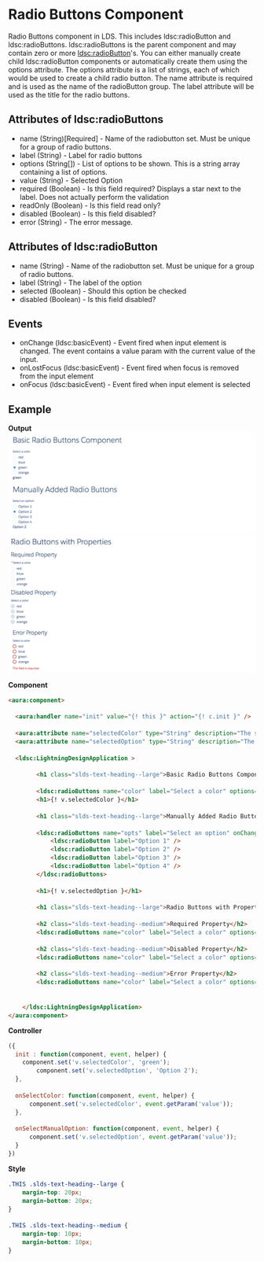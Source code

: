 # Radio Buttons Component

Radio Buttons component in LDS. This includes ldsc:radioButton and ldsc:radioButtons. ldsc:radioButtons is the parent component and may contain zero or more <ldsc:radioButton>'s. You can either manually create child ldsc:radioButton components or automatically create them using the options attribute. The options attribute is a list of strings, each of which would be used to create a child radio button. The name attribute is required and is used as the name of the radioButton group. The label attribute will be used as the title for the radio buttons.

## Attributes of ldsc:radioButtons
- name (String)[Required] - Name of the radiobutton set. Must be unique for a group of radio buttons.
- label	(String) - Label for radio buttons
- options (String[]) - List of options to be shown. This is a string array containing a list of options.
- value (String) - Selected Option
- required (Boolean) - Is this field required? Displays a star next to the label. Does not actually perform the validation
- readOnly (Boolean) - Is this field read only?
- disabled (Boolean) - Is this field disabled?
- error (String) - The error message.

## Attributes of ldsc:radioButton
- name (String) - Name of the radiobutton set. Must be unique for a group of radio buttons.
- label (String) - The label of the option
- selected (Boolean) - Should this option be checked
- disabled (Boolean) - Is this field disabled?

## Events
- onChange (ldsc:basicEvent) - Event fired when input element is changed. The event contains a value param with the current value of the input.
- onLostFocus	(ldsc:basicEvent) - Event fired when focus is removed from the input element
- onFocus	(ldsc:basicEvent) - Event fired when input element is selected

## Example

**Output**
![Radio Buttons 1 image](images/radioButtons1.png)
![Radio Buttons 2 image](images/radioButtons2.png)
![Radio Buttons 3 image](images/radioButtons3.png)

**Component**
```html
<aura:component>

  <aura:handler name="init" value="{! this }" action="{! c.init }" />

  <aura:attribute name="selectedColor" type="String" description="The selected color." access="PRIVATE" />
  <aura:attribute name="selectedOption" type="String" description="The selected option." access="PRIVATE" />

  <ldsc:LightningDesignApplication >

        <h1 class="slds-text-heading--large">Basic Radio Buttons Component</h1>

        <ldsc:radioButtons name="color" label="Select a color" options="red,blue,green,orange" value="{! v.selectedColor }" onChange="{! c.onSelectColor }"/>
        <h1>{! v.selectedColor }</h1>

        <h1 class="slds-text-heading--large">Manually Added Radio Buttons</h1>

        <ldsc:radioButtons name="opts" label="Select an option" onChange="{! c.onSelectManualOption }" value="{! v.selectedOption }">
            <ldsc:radioButton label="Option 1" />
            <ldsc:radioButton label="Option 2" />
            <ldsc:radioButton label="Option 3" />
            <ldsc:radioButton label="Option 4" />
        </ldsc:radioButtons>

        <h1>{! v.selectedOption }</h1>

        <h1 class="slds-text-heading--large">Radio Buttons with Properties</h1>

        <h2 class="slds-text-heading--medium">Required Property</h2>
        <ldsc:radioButtons name="color" label="Select a color" options="red,blue,green,orange" required="true"/>

        <h2 class="slds-text-heading--medium">Disabled Property</h2>
        <ldsc:radioButtons name="color" label="Select a color" options="red,blue,green,orange" disabled="true"/>

        <h2 class="slds-text-heading--medium">Error Property</h2>
        <ldsc:radioButtons name="color" label="Select a color" options="red,blue,green,orange" error="This field is required."/>


    </ldsc:LightningDesignApplication>
</aura:component>
```

**Controller**
```js
({
  init : function(component, event, helper) {
    component.set('v.selectedColor', 'green');
        component.set('v.selectedOption', 'Option 2');
  },

  onSelectColor: function(component, event, helper) {
      component.set('v.selectedColor', event.getParam('value'));
  },

  onSelectManualOption: function(component, event, helper) {
      component.set('v.selectedOption', event.getParam('value'));
  }
})
```

**Style**
```css
.THIS .slds-text-heading--large {
    margin-top: 20px;
    margin-bottom: 20px;
}

.THIS .slds-text-heading--medium {
    margin-top: 10px;
    margin-bottom: 10px;
}
```
